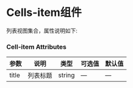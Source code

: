 Cells-item组件
===
列表视图集合，属性说明如下:

### Cell-item Attributes
| 参数 | 说明 | 类型 | 可选值 | 默认值 |
| --- | --- | --- | --- | --- |
| title | 列表标题 | string | — | — |